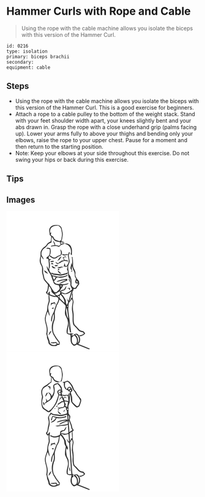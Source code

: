# Hammer Curls with Rope and Cable
> Using the rope with the cable machine allows you isolate the biceps with this version of the Hammer Curl.

``` 
id: 0216 
type: isolation 
primary: biceps brachii 
secondary:  
equipment: cable 
``` 

## Steps

 - Using the rope with the cable machine allows you isolate the biceps with this version of the Hammer Curl. This is a good exercise for beginners.
 - Attach a rope to a cable pulley to the bottom of the weight stack. Stand with your feet shoulder width apart, your knees slightly bent and your abs drawn in. Grasp the rope with a close underhand grip (palms facing up). Lower your arms fully to above your thighs and bending only your elbows, raise the rope to your upper chest. Pause for a moment and then return to the starting position.
 - Note: Keep your elbows at your side throughout this exercise. Do not swing your hips or back during this exercise.

## Tips


## Images

<svg width="221pt" height="275pt" viewBox="0 0 221 275" xmlns="http://www.w3.org/2000/svg"><g fill="#FFF"><path d="M0 0h221v275H0V0m85.85 31.85c-3.32 4.42-1.29 10.08-.84 15.05.93.94 1.87 1.86 2.86 2.75-.15 3.13-.22 6.29-.82 9.38-1.82 1.26-3.9 2.13-5.62 3.54-2.33 1.97-3.27 5.26-6.06 6.75-3.37 1.9-5.87 5.05-7.52 8.51-1.75 3.64-.43 7.77-1.32 11.58-.77 3.52-1.82 7.22-.8 10.81.64 3.87 3.67 6.84 4.17 10.74.36 4.09-.59 8.3.73 12.28 1.55 4.5 1.3 9.79 4.67 13.5 1.98 2.88 5.12 5.03 6.42 8.3-1.18 4.69.09 10.72-4.32 13.96 1.06 2.24 2.76 4.62 5.52 4.63-.48 3.46-.17 6.93.06 10.39.42 3.51-1.55 6.63-2.09 10-.86 3.65-.7 7.44-1.32 11.12-1.61 4.85-3.5 9.67-4.18 14.76-.31 7.26 3.41 13.94 3.68 21.14.03 3.1-.06 6.24-.99 9.23.52 1.62 1.05 3.24 1.57 4.87-.99 3.93 2.27 7.07 2.56 10.85.13 2.3.89 4.67 3.07 5.81 3.5 3.05 8.43 2.63 12.72 2.17.67-.59 1.34-1.17 2.01-1.74 1.45-.41 3.55-.06 4.33-1.67.56-1.2.15-2.59.22-3.85-4.61-5.71-8.91-11.65-12.05-18.3-2.45-8.15-1.48-17.14 1.76-24.93 1.56-5.03.09-10.32.57-15.45.75-4.74 2.74-9.15 4.1-13.72 2.14-3.61 4.24-7.27 4.91-11.49 3.92 4.07 8.49 7.56 11.96 12.03.8 5.89-2.17 12.02-.59 17.95 1.68 4.47 4.92 8.37 5.2 13.31 1.69 7.94-4.13 15.48-1.9 23.36 1.84 1.8 4.5 2.11 6.9 2.58.94 5.21-.4 10.7 1.51 15.74.82 2.55 3.13 4.12 5.01 5.86 2.69-.07 5-1.35 6.86-3.22-.17.24-.52.73-.7.97 7.65 2.57 15.01 5.94 22.56 8.78 1.16.65 2.24.2 3.07-.72-7.51-3.24-15.17-6.13-22.76-9.19 5.85-5.35 4.24-16.74-2.89-20.27-1.83.32-3.67.6-5.49.97l.48 4.03.51-1.12c4.37 3.19 6.18 9.64 3.77 14.54-1.03 2.33-4.47 3.48-6.41 1.58-3.19-2.65-2.83-7.26-2.61-10.99 0-2.44 2.12-3.94 4.01-5.04-.47-.6-.93-1.19-1.4-1.78-.62.46-1.88 1.37-2.5 1.83l-.4-2.49c1.36-.32 2.72-.72 3.86-1.54-1.2-.09-3.61-.25-4.82-.33l.34-1.2c-2.14 1.87-5.34 2.07-7.43.03.41-4.51.24-9.24 2.09-13.46.24-3.38.26-6.77.36-10.16.31 4.39.97 8.78.74 13.2-.23 2.97 1.39 5.69 1.36 8.67.58.27 1.73.82 2.31 1.09-1.47-13.28-3.41-26.5-5.07-39.75-.3-3.18-.96-6.43-.22-9.6.75-3.3-.53-7.15 1.79-9.98 1.91-1.89 3.6-3.99 4.95-6.32.8 1.86 2.03 3.7 1.69 5.82-1.1 6.65-2.34 13.56-.76 20.23 1.67 8.3-1.01 17.12 2.48 25.11 2.83 2.84 5.8 5.56 8.2 8.79 2.39 3.16 6.22 4.75 10.08 5.1.73.94 1.46 1.9 2.18 2.86-3.12 2.12-6.54 3.62-10.41 2.81 1.26.69 2.35 2.73 4.04 1.95 3.23-1.22 6.93-2.25 8.56-5.62-1.18-1.4-2.24-2.92-3.7-4.05-2.71-.62-5.68-.93-7.74-3.04-3.08-2.98-5.59-6.5-9-9.13-3.8-7.7-1.2-16.7-2.57-24.91-1.42-6.33-1.33-12.99.19-19.28.55-2.75-1.34-5.18-1.46-7.85-.11-3.59-.01-7.19-.06-10.78-.55.72-1.09 1.44-1.63 2.16.23 2.45.42 4.91.58 7.37-.51-.05-1.53-.16-2.04-.21-.58 2.48-1.44 4.93-3.03 6.96.81-4.28 2.41-8.35 3.46-12.56.49-1.62.69-3.49 2.15-4.57.04-.7.11-2.1.14-2.8.46-.37 1.36-1.11 1.81-1.48l-.04-2.62c2.1-.34 5.14.55 6.18-1.91 1.53-2.7 3.3-5.24 5.23-7.68-.23-1.96-.43-3.92-.63-5.88-3.54-4.24-8.11-8.92-6.84-14.96.7-5.95-5.23-10.07-4.72-15.96.15-5.1-.14-10.21-.97-15.24.11-.96-.95-1.07-1.48-1.54 1.11 5.48.79 11.09.47 16.63-.36-1.55-.72-3.09-1.08-4.63-.66 3.49-1.32 6.98-2.2 10.43.95 1.59 1.88 3.19 2.81 4.8-.41.41-1.23 1.23-1.64 1.63 1.78 1.31 3.58-1.06 4.09-2.62l-1.93 2.37c-.51-3.47-.8-7.01-.17-10.49 1.11 3.74 2.37 7.44 4.15 10.92 1.47 2.71 1.12 5.85 1.41 8.81.48 1.96 1.68 3.64 2.58 5.42-.35.81-1.04 2.44-1.39 3.25 2.15.43 3.79 1.78 5.1 3.48-.69.14-2.07.42-2.76.57-.42-1.77-.61-3.87-3.07-3.62.34 1.68.71 3.36 1.14 5.02 1.76.24 3.53.46 5.3.66-2.11 2.71-3.82 5.7-5.93 8.4-2.05.67-3.74-.72-5.42-1.62-.74-1.27-1.54-2.5-2.35-3.72.74-7.11.68-15.62-4.74-21 .01-5.38-1.95-10.58-1.5-15.97.26-3.52 2.93-6.42 2.98-9.97-.64-4.01-1.76-7.96-1.87-12.04.91-1.92 2.58-3.7 1.5-5.98-2.1.68-1.85 3.44-2.57 5.12-2.15-1.59-4.71-.08-7.06 0-1.82-.28-3.75-1.7-5.37-.16 1.48.68 2.93 1.46 4.49 1.96 2.52-.32 4.99-.96 7.49-1.37-.14 3.93 1.29 7.64 1.66 11.5.33 3.96-2.23 7.22-4.19 10.39-.69-.12-2.06-.34-2.74-.46-.25-1.84-.72-3.64-1.52-5.31-.51 2.43-.95 4.88-1.47 7.31.65-.18 1.95-.54 2.61-.72.52.35 1.58 1.05 2.1 1.4.57-.64 1.71-1.91 2.28-2.55.08 1.41.23 4.24.31 5.65-.32-.05-.97-.14-1.3-.18 1.22 3.32 2.67 6.68 2.5 10.3.02 4.08 1.22 8.12 3.8 11.33l-.16-4.56c1.3 5.01 1.15 10.18.87 15.3.74 2.92 2.3 5.57 3.57 8.29-4.17 3.58-8.59 7.15-14.17 8.13-2.67-.92-5.34-1.85-7.96-2.89 1.8-3.81 7.36-1.96 8.83-5.81 1.04-1.85 1.79-3.88 1.79-6.02-1.72 2.11-3.09 4.46-4.42 6.83-3.37.16-6.27 1.88-8.97 3.74 1.19-1.96 2.44-3.9 3.51-5.93 1.89-1.52 3.2-3.57 2.91-6.09 4.09-.58 8.97-.35 11.64-4.13-5.01 1.25-10.48 3.51-15.55 1.33-5.05 1.09-12.29.51-13.47-5.72 2.62-1.22 3.95-3.87 4.92-6.44 1.11-.25 2.22-.49 3.33-.74 2.63 1.64 5.88.68 8.76.41 3.79-.98 8.78-1.31 10.32-5.58-4.54 2.99-10.12 3.84-15.45 4.16-5.35.45-10.3-1.93-15.46-2.83-.51-.97-1.52-2.9-2.03-3.87 4.4 3.74 10.26 2.7 15.45 4.05 5.07 1.22 9.97-1.03 14.81-2.21 1.82-.31 2.6-1.78 2.73-3.54-4.55 2.11-9.48 3.25-14.43 3.84-4.01-.57-7.99-1.45-12.06-1.42-2.39.11-4.56-2.86-6.76-1.03-.79-1.44-1.69-2.83-2.7-4.13-.31-1.41-.6-2.82-.9-4.23 2.97-5.17 1.01-11.17.78-16.72 1.29-.67 2.57-1.36 3.84-2.05-1.5-.16-3-.26-4.49-.46-.37-1.15-.78-2.27-1.22-3.39.38-.7 1.13-2.11 1.51-2.81 2.5 1.94 4.95 4.11 7.98 5.19 2.97.66 5.91-.75 8.04-2.75 2.19-2.03 6.31-1.38 7.52-4.54 2.58-3.42.92-8.46-2.29-10.82 1.43 3.55 2.32 7.39.85 11.09-3.27.96-6.47 2.14-9.15 4.32-3.81 2.42-7.8-.47-10.52-3.11l-1.86.28c2.5-4.39 2.92-9.66 1.36-14.43-2.34-.73-6.51-2.42-7.77.54 2.44-.15 4.8.27 7 1.33-.14 4.16.48 8.85-2.2 12.39-1.46 2.01-4.86 2.82-4.86 5.69 1.82.35 4.17.23 4.36 2.67.45 6.05 1.65 12.29-.09 18.25-1.09-2.11-2.13-4.25-3.19-6.38-.68 7.17 5.3 12.36 8.09 18.4 1.75 4.92 3.37 9.9 5.33 14.75 2.01 3.79 6.72 3.75 10.3 4.9.63 2.16 1.34 4.34 1.39 6.62-1.4 2.77-4.25 4.39-6.23 6.72-.86-.01-2.58-.01-3.44-.01-4.4-3.8-6.17-9.53-10.07-13.73l-.32-1.78c-3.65-2.94-6.56-6.68-9.35-10.42-1.34-3.24-1.38-6.87-2.56-10.17-1.3-3.86.26-7.94-.73-11.84-.57-3.26-2.3-6.12-3.65-9.09-1.36-4.44-.85-9.19.39-13.59 1.3 2.45 2.52 5.06 4.81 6.76-.91-2.88-2.19-5.66-4.08-8.04-1.58-5.66 1.07-11.73 6.01-14.74 2.52-1.42 4.06-3.9 5.73-6.16 1.77-2.54 4.89-3.4 7.52-4.71.43-3.49-.67-7.73 1.55-10.64.61 1.21 1.22 2.41 1.84 3.62 2.2 4.82 8.2 6.19 13.04 6.19.22 1.76.66 3.49 1.29 5.15-.95.85-1.88 1.72-2.96 2.42-2.53-.67-5.06-1.38-7.69-1.49.33-3.61-2.08-6.41-4.47-8.75 1.31 2.92 2.56 5.86 3.65 8.87-2.3.4-4.59.9-6.9 1.24-.06.4-.17 1.2-.22 1.6 4.93-1.05 10.2-2.38 14.89.36 1.74-.72 3.39-1.68 4.1-3.53 2.62-.85 5.27-1.62 7.84-2.63-2.46-1.46-5.07.01-7.44.88-.14-1.35-.3-2.69-.49-4.02 2.47.73 4.99 1.3 7.58 1.44-1.54-2-4.06-2.16-6.32-2.69 1.61-3.86 2.07-8.05 2.68-12.15.7-4.19-1.21-8.16-1.7-12.25-.3-4.25-4.39-7.62-8.56-7.59-5.04-.56-11.02.11-14.24 4.54M114 63.33c2.91 1.65 6.54 2.29 8.7 5.05 3.86 4.18 5.04 10.48 3.09 15.81.82.79 1.65 1.58 2.49 2.37-.24-5.2 1.24-10.58-1.08-15.54-1.35-5.79-7.84-8.12-13.2-7.69m-4.09 27.59c2.25 1.2 2.58 3.62 2.26 5.93-1.33.07-2.65.12-3.97.17-1.23 1.39-2.81 2.32-4.56 2.89-.64.83-1.27 1.66-1.9 2.5-1.97-.85-3.88-1.83-5.86-2.64 1.1 2.17 2.98 3.61 5.42 3.83 1.66-1.28 3.49-2.33 5.52-2.91.35-.35 1.07-1.06 1.42-1.42 1.83-.38 3.6-1 5.23-1.95 2.75.21 5.46.68 8.14 1.37-1.39-3.04-4.79-2.86-7.62-2.94-.53-1.38-1.17-2.71-1.86-4.01.87-.71 1.74-1.41 2.61-2.12 1.15.48 2.32.94 3.49 1.38-1.02-.88-1.79-2.34-3.23-2.53-1.72.78-3.1 2.26-5.09 2.45m-10.54 6.97c1.59-.86 3.13-1.8 4.68-2.74 1.29-2.17 2.85-4.16 4.2-6.29-4.5 1.01-5.9 6.04-8.88 9.03m-12.97-.1c.06.47.17 1.42.22 1.89 2.16-.02 4.3-.28 6.44-.54-.28-.51-.86-1.54-1.14-2.06-1.79.59-3.64.85-5.52.71m.19 5.73c1.96.31 3.92.54 5.89.81-.83-1.04-1.67-2.06-2.51-3.08-1.13.76-2.26 1.5-3.38 2.27m7.71 2.66c1.58 3.01 5.47 2.21 6.75-.57-2.25.15-4.5.36-6.75.57m-5.22.92c-.32 3.77 4.48 6.14 7.51 4.26-2.56-1.32-5.04-2.79-7.51-4.26m10.66 2.02c1.68 2.51 4.68 3.72 7.18 1.45 1.53-.22 3.07-.47 4.58-.82-3.79-2.86-7.81 1.55-11.76-.63m1.27 3.58c-.68 1.35 1.24 3.35 2.6 2.78.5-1.33-1.13-3.71-2.6-2.78m-27.25 3.06c.64 1.35 1.29 2.7 1.97 4.04 1.88.92 3.68 1.97 5.53 2.95-1.12-3.59-4.52-5.22-7.5-6.99m26.91-.29c.23 3.49 3.17 7.72 7.11 6.96-2.48-2.21-4.84-4.54-7.11-6.96m6.04 19.24c-2.92.82-6.18 1.3-8.28 3.72 6.36-.79 12.45-4.17 18.92-3.37-4.8 2.09-10.01 3.61-14.02 7.15 5.62-1.19 10.61-4.47 16.11-6.21-.07-1.08-.13-2.17-.18-3.25-4.24.21-8.43.93-12.55 1.96m14.93-2.34c.88 2.83 2.14 5.51 3.44 8.17-.25-2.16-.56-4.3-.95-6.43-.62-.43-1.87-1.31-2.49-1.74m-1.34 18.27l-.2 1.14c.54-.12 1.62-.38 2.17-.51.48 1.39 1.04 2.76 1.67 4.1.35-1.65.66-3.3.96-4.95-1.53.09-3.06.18-4.6.22z"/><path d="M89.5 31.37c3.6-2.93 8.4-2.9 12.79-2.77 2.01 1.88 4.66 3.62 5.01 6.59.73 4.25 2.27 8.48 1.52 12.84-.5 2.91-.75 5.88-1.6 8.71-1.02.82-2.15 1.47-3.24 2.16-2.72-.91-5.48-1.75-8.09-2.92-2.24-1.16-3.05-3.72-4.03-5.86-1.67-1.02-3.38-2.01-4.84-3.32-.1-1.71.62-3.31 1.03-4.93-.61.16-1.84.5-2.45.67-.36-4.01.18-8.8 3.9-11.17zM90.88 127.26c1.95.62 3.9 1.25 5.81 1.97-.9 1.75-1.89 3.47-2.81 5.22-2.34-1.7-2.98-4.42-3-7.19zM106.06 144.97c.83.35 1.66.73 2.48 1.13-.66.95-1.32 1.91-1.98 2.87-.18-1.34-.35-2.67-.5-4zM82.15 154.09c.52-2.47.86-4.97 1.43-7.42 2.59 3.21 5.05 6.84 4.67 11.19 2.41 3.14 5.97 5.19 8.62 8.13-4.23.51-8.04-1.44-11.8-3.02 0-1.88-.01-3.76-.04-5.64-2.04.89-2.56 3.18-3.65 4.91-2.71-2.59.36-5.32.77-8.15zM112.44 162.42c5.63 1.07 11.11-2.09 15.42-5.44-2.49 6-4 12.35-5.9 18.55-.51-.43-1.51-1.31-2.02-1.74-.29-.8-.87-2.38-1.16-3.17-.26 2.53 1.03 4.83 2.27 6.94-.4 2.15-1.24 4.17-2.28 6.08-3.07-2.98-1.29-7.66-3.43-11.05-1.93-3.26-3.66-6.77-6.65-9.22l-.24-.58c-.95-3.07 2.67-1.03 3.99-.37zM94.5 161.57c4.53.5 6.7-4.47 11.07-4.1-.18 1.72-.39 3.45-.64 5.17-1.29.77-2.54 1.62-3.94 2.2-2.71.84-4.4-2.09-6.49-3.27z"/><path d="M106.14 163.53c4.02 4.47 8 9.76 7.62 16.11-3.05-3.11-6.41-5.94-9.29-9.22-.5-1.47-.13-3.06-.19-4.58.47-.58 1.4-1.73 1.86-2.31zM84.02 164.67c3.93 1.42 7.73 4 12.12 3.21 3.15-.65 6.87 2.74 5.68 5.97-.65 4.9-4.53 8.47-5.59 13.23-1.49 3.55-2.38 7.3-3.67 10.91-1.98 3.75-4.11 7.55-4.68 11.83-.22 2.33-.81 5 .91 6.94 1.22-5.26.61-11.06 4.05-15.63 0 4.3.85 8.87-1.01 12.92-4.5 9.93-3.79 22.44 2.65 31.38 2.19 5.2 6.79 8.73 9.35 13.71-1.12.56-2.3.84-3.53.83-.96-1.11-1.7-2.4-2.74-3.45-3.29.27-6.61.33-9.89.63-.28.41-.83 1.21-1.11 1.61 1-.13 2.01-.25 3.01-.38 3.1 1.75 7.26-1.94 9.3 1.86-4.11 3.59-10.68 2.42-13.75-1.93-.34-7.66-6.79-14.43-4.4-22.25 1.03-7.26-2.1-14.2-3.46-21.22-1.14-6.36 1.27-12.62 3.77-18.35 1.38 2.96 1.9 6.42 4.21 8.88-.91-5.5-2.97-10.77-3.52-16.34.11-4.49 2.27-8.52 3.24-12.83.14-3.86-.69-7.68-.94-11.53m3.42 15.21c-.15 1.79-.3 3.58-.35 5.37.68-1.13 1.35-2.27 2.01-3.41 1.79-.43 3.57-.9 5.33-1.45l.96 2.6c.29-.1.87-.3 1.16-.41-.66-1.5-1.31-3-1.95-4.51-2.22 1.21-4.65 1.8-7.16 1.81m1.93 11.51c1.62-.28 3.42-.42 4.37-1.97-1.98-.18-5.03-1.13-4.37 1.97m-6.75 51.48c2.94-2.06 4.07-5.52 5.72-8.53-3.68 1.03-4.69 5.35-5.72 8.53zM101.47 166.39c1.35-1.14 2.76 1.21 1.5 2.16-1.3 1.06-2.8-1.26-1.5-2.16zM118.87 186.09c1.14-.95 1.78-.7 1.9.76-1.14.94-1.78.69-1.9-.76zM117.05 195.06c-.21-1.99.17-3.96.88-5.81 2.07 6.82 2.42 14.01 3.4 21.04-3.41-4.37-3.67-9.96-4.28-15.23zM135.13 242.25l1.04-.92c1.27.86 2.54 1.71 3.84 2.53 1.4 2.75 2.66 5.75 2.42 8.9-.2 2.48-1.85 4.46-3.02 6.55 2.16-5.88.9-13.16-4.28-17.06z"/></g><g fill="#333"><path d="M85.85 31.85c3.22-4.43 9.2-5.1 14.24-4.54 4.17-.03 8.26 3.34 8.56 7.59.49 4.09 2.4 8.06 1.7 12.25-.61 4.1-1.07 8.29-2.68 12.15 2.26.53 4.78.69 6.32 2.69-2.59-.14-5.11-.71-7.58-1.44.19 1.33.35 2.67.49 4.02 2.37-.87 4.98-2.34 7.44-.88-2.57 1.01-5.22 1.78-7.84 2.63-.71 1.85-2.36 2.81-4.1 3.53-4.69-2.74-9.96-1.41-14.89-.36.05-.4.16-1.2.22-1.6 2.31-.34 4.6-.84 6.9-1.24-1.09-3.01-2.34-5.95-3.65-8.87 2.39 2.34 4.8 5.14 4.47 8.75 2.63.11 5.16.82 7.69 1.49 1.08-.7 2.01-1.57 2.96-2.42-.63-1.66-1.07-3.39-1.29-5.15-4.84 0-10.84-1.37-13.04-6.19-.62-1.21-1.23-2.41-1.84-3.62-2.22 2.91-1.12 7.15-1.55 10.64-2.63 1.31-5.75 2.17-7.52 4.71-1.67 2.26-3.21 4.74-5.73 6.16-4.94 3.01-7.59 9.08-6.01 14.74 1.89 2.38 3.17 5.16 4.08 8.04-2.29-1.7-3.51-4.31-4.81-6.76-1.24 4.4-1.75 9.15-.39 13.59 1.35 2.97 3.08 5.83 3.65 9.09.99 3.9-.57 7.98.73 11.84 1.18 3.3 1.22 6.93 2.56 10.17 2.79 3.74 5.7 7.48 9.35 10.42l.32 1.78c3.9 4.2 5.67 9.93 10.07 13.73.86 0 2.58 0 3.44.01 1.98-2.33 4.83-3.95 6.23-6.72-.05-2.28-.76-4.46-1.39-6.62-3.58-1.15-8.29-1.11-10.3-4.9-1.96-4.85-3.58-9.83-5.33-14.75-2.79-6.04-8.77-11.23-8.09-18.4 1.06 2.13 2.1 4.27 3.19 6.38 1.74-5.96.54-12.2.09-18.25-.19-2.44-2.54-2.32-4.36-2.67 0-2.87 3.4-3.68 4.86-5.69 2.68-3.54 2.06-8.23 2.2-12.39-2.2-1.06-4.56-1.48-7-1.33 1.26-2.96 5.43-1.27 7.77-.54 1.56 4.77 1.14 10.04-1.36 14.43l1.86-.28c2.72 2.64 6.71 5.53 10.52 3.11 2.68-2.18 5.88-3.36 9.15-4.32 1.47-3.7.58-7.54-.85-11.09 3.21 2.36 4.87 7.4 2.29 10.82-1.21 3.16-5.33 2.51-7.52 4.54-2.13 2-5.07 3.41-8.04 2.75-3.03-1.08-5.48-3.25-7.98-5.19-.38.7-1.13 2.11-1.51 2.81.44 1.12.85 2.24 1.22 3.39 1.49.2 2.99.3 4.49.46-1.27.69-2.55 1.38-3.84 2.05.23 5.55 2.19 11.55-.78 16.72.3 1.41.59 2.82.9 4.23 1.01 1.3 1.91 2.69 2.7 4.13 2.2-1.83 4.37 1.14 6.76 1.03 4.07-.03 8.05.85 12.06 1.42 4.95-.59 9.88-1.73 14.43-3.84-.13 1.76-.91 3.23-2.73 3.54-4.84 1.18-9.74 3.43-14.81 2.21-5.19-1.35-11.05-.31-15.45-4.05.51.97 1.52 2.9 2.03 3.87 5.16.9 10.11 3.28 15.46 2.83 5.33-.32 10.91-1.17 15.45-4.16-1.54 4.27-6.53 4.6-10.32 5.58-2.88.27-6.13 1.23-8.76-.41-1.11.25-2.22.49-3.33.74-.97 2.57-2.3 5.22-4.92 6.44 1.18 6.23 8.42 6.81 13.47 5.72 5.07 2.18 10.54-.08 15.55-1.33-2.67 3.78-7.55 3.55-11.64 4.13.29 2.52-1.02 4.57-2.91 6.09-1.07 2.03-2.32 3.97-3.51 5.93 2.7-1.86 5.6-3.58 8.97-3.74 1.33-2.37 2.7-4.72 4.42-6.83 0 2.14-.75 4.17-1.79 6.02-1.47 3.85-7.03 2-8.83 5.81 2.62 1.04 5.29 1.97 7.96 2.89 5.58-.98 10-4.55 14.17-8.13-1.27-2.72-2.83-5.37-3.57-8.29.28-5.12.43-10.29-.87-15.3l.16 4.56c-2.58-3.21-3.78-7.25-3.8-11.33.17-3.62-1.28-6.98-2.5-10.3.33.04.98.13 1.3.18-.08-1.41-.23-4.24-.31-5.65-.57.64-1.71 1.91-2.28 2.55-.52-.35-1.58-1.05-2.1-1.4-.66.18-1.96.54-2.61.72.52-2.43.96-4.88 1.47-7.31.8 1.67 1.27 3.47 1.52 5.31.68.12 2.05.34 2.74.46 1.96-3.17 4.52-6.43 4.19-10.39-.37-3.86-1.8-7.57-1.66-11.5-2.5.41-4.97 1.05-7.49 1.37-1.56-.5-3.01-1.28-4.49-1.96 1.62-1.54 3.55-.12 5.37.16 2.35-.08 4.91-1.59 7.06 0 .72-1.68.47-4.44 2.57-5.12 1.08 2.28-.59 4.06-1.5 5.98.11 4.08 1.23 8.03 1.87 12.04-.05 3.55-2.72 6.45-2.98 9.97-.45 5.39 1.51 10.59 1.5 15.97 5.42 5.38 5.48 13.89 4.74 21 .81 1.22 1.61 2.45 2.35 3.72 1.68.9 3.37 2.29 5.42 1.62 2.11-2.7 3.82-5.69 5.93-8.4-1.77-.2-3.54-.42-5.3-.66-.43-1.66-.8-3.34-1.14-5.02 2.46-.25 2.65 1.85 3.07 3.62.69-.15 2.07-.43 2.76-.57-1.31-1.7-2.95-3.05-5.1-3.48.35-.81 1.04-2.44 1.39-3.25-.9-1.78-2.1-3.46-2.58-5.42-.29-2.96.06-6.1-1.41-8.81-1.78-3.48-3.04-7.18-4.15-10.92-.63 3.48-.34 7.02.17 10.49l1.93-2.37c-.51 1.56-2.31 3.93-4.09 2.62.41-.4 1.23-1.22 1.64-1.63-.93-1.61-1.86-3.21-2.81-4.8.88-3.45 1.54-6.94 2.2-10.43.36 1.54.72 3.08 1.08 4.63.32-5.54.64-11.15-.47-16.63.53.47 1.59.58 1.48 1.54.83 5.03 1.12 10.14.97 15.24-.51 5.89 5.42 10.01 4.72 15.96-1.27 6.04 3.3 10.72 6.84 14.96.2 1.96.4 3.92.63 5.88-1.93 2.44-3.7 4.98-5.23 7.68-1.04 2.46-4.08 1.57-6.18 1.91l.04 2.62c-.45.37-1.35 1.11-1.81 1.48-.03.7-.1 2.1-.14 2.8-1.46 1.08-1.66 2.95-2.15 4.57-1.05 4.21-2.65 8.28-3.46 12.56 1.59-2.03 2.45-4.48 3.03-6.96.51.05 1.53.16 2.04.21-.16-2.46-.35-4.92-.58-7.37.54-.72 1.08-1.44 1.63-2.16.05 3.59-.05 7.19.06 10.78.12 2.67 2.01 5.1 1.46 7.85-1.52 6.29-1.61 12.95-.19 19.28 1.37 8.21-1.23 17.21 2.57 24.91 3.41 2.63 5.92 6.15 9 9.13 2.06 2.11 5.03 2.42 7.74 3.04 1.46 1.13 2.52 2.65 3.7 4.05-1.63 3.37-5.33 4.4-8.56 5.62-1.69.78-2.78-1.26-4.04-1.95 3.87.81 7.29-.69 10.41-2.81-.72-.96-1.45-1.92-2.18-2.86-3.86-.35-7.69-1.94-10.08-5.1-2.4-3.23-5.37-5.95-8.2-8.79-3.49-7.99-.81-16.81-2.48-25.11-1.58-6.67-.34-13.58.76-20.23.34-2.12-.89-3.96-1.69-5.82-1.35 2.33-3.04 4.43-4.95 6.32-2.32 2.83-1.04 6.68-1.79 9.98-.74 3.17-.08 6.42.22 9.6 1.66 13.25 3.6 26.47 5.07 39.75-.58-.27-1.73-.82-2.31-1.09.03-2.98-1.59-5.7-1.36-8.67.23-4.42-.43-8.81-.74-13.2-.1 3.39-.12 6.78-.36 10.16-1.85 4.22-1.68 8.95-2.09 13.46 2.09 2.04 5.29 1.84 7.43-.03l-.34 1.2c1.21.08 3.62.24 4.82.33-1.14.82-2.5 1.22-3.86 1.54l.4 2.49c.62-.46 1.88-1.37 2.5-1.83.47.59.93 1.18 1.4 1.78-1.89 1.1-4.01 2.6-4.01 5.04-.22 3.73-.58 8.34 2.61 10.99 1.94 1.9 5.38.75 6.41-1.58 2.41-4.9.6-11.35-3.77-14.54l-.51 1.12-.48-4.03c1.82-.37 3.66-.65 5.49-.97 7.13 3.53 8.74 14.92 2.89 20.27 7.59 3.06 15.25 5.95 22.76 9.19-.83.92-1.91 1.37-3.07.72-7.55-2.84-14.91-6.21-22.56-8.78.18-.24.53-.73.7-.97-1.86 1.87-4.17 3.15-6.86 3.22-1.88-1.74-4.19-3.31-5.01-5.86-1.91-5.04-.57-10.53-1.51-15.74-2.4-.47-5.06-.78-6.9-2.58-2.23-7.88 3.59-15.42 1.9-23.36-.28-4.94-3.52-8.84-5.2-13.31-1.58-5.93 1.39-12.06.59-17.95-3.47-4.47-8.04-7.96-11.96-12.03-.67 4.22-2.77 7.88-4.91 11.49-1.36 4.57-3.35 8.98-4.1 13.72-.48 5.13.99 10.42-.57 15.45-3.24 7.79-4.21 16.78-1.76 24.93 3.14 6.65 7.44 12.59 12.05 18.3-.07 1.26.34 2.65-.22 3.85-.78 1.61-2.88 1.26-4.33 1.67-.67.57-1.34 1.15-2.01 1.74-4.29.46-9.22.88-12.72-2.17-2.18-1.14-2.94-3.51-3.07-5.81-.29-3.78-3.55-6.92-2.56-10.85-.52-1.63-1.05-3.25-1.57-4.87.93-2.99 1.02-6.13.99-9.23-.27-7.2-3.99-13.88-3.68-21.14.68-5.09 2.57-9.91 4.18-14.76.62-3.68.46-7.47 1.32-11.12.54-3.37 2.51-6.49 2.09-10-.23-3.46-.54-6.93-.06-10.39-2.76-.01-4.46-2.39-5.52-4.63 4.41-3.24 3.14-9.27 4.32-13.96-1.3-3.27-4.44-5.42-6.42-8.3-3.37-3.71-3.12-9-4.67-13.5-1.32-3.98-.37-8.19-.73-12.28-.5-3.9-3.53-6.87-4.17-10.74-1.02-3.59.03-7.29.8-10.81.89-3.81-.43-7.94 1.32-11.58 1.65-3.46 4.15-6.61 7.52-8.51 2.79-1.49 3.73-4.78 6.06-6.75 1.72-1.41 3.8-2.28 5.62-3.54.6-3.09.67-6.25.82-9.38a67.61 67.61 0 0 1-2.86-2.75c-.45-4.97-2.48-10.63.84-15.05m3.65-.48c-3.72 2.37-4.26 7.16-3.9 11.17.61-.17 1.84-.51 2.45-.67-.41 1.62-1.13 3.22-1.03 4.93 1.46 1.31 3.17 2.3 4.84 3.32.98 2.14 1.79 4.7 4.03 5.86 2.61 1.17 5.37 2.01 8.09 2.92 1.09-.69 2.22-1.34 3.24-2.16.85-2.83 1.1-5.8 1.6-8.71.75-4.36-.79-8.59-1.52-12.84-.35-2.97-3-4.71-5.01-6.59-4.39-.13-9.19-.16-12.79 2.77m1.38 95.89c.02 2.77.66 5.49 3 7.19.92-1.75 1.91-3.47 2.81-5.22-1.91-.72-3.86-1.35-5.81-1.97m15.18 17.71c.15 1.33.32 2.66.5 4 .66-.96 1.32-1.92 1.98-2.87-.82-.4-1.65-.78-2.48-1.13m-23.91 9.12c-.41 2.83-3.48 5.56-.77 8.15 1.09-1.73 1.61-4.02 3.65-4.91.03 1.88.04 3.76.04 5.64 3.76 1.58 7.57 3.53 11.8 3.02-2.65-2.94-6.21-4.99-8.62-8.13.38-4.35-2.08-7.98-4.67-11.19-.57 2.45-.91 4.95-1.43 7.42m30.29 8.33c-1.32-.66-4.94-2.7-3.99.37l.24.58c2.99 2.45 4.72 5.96 6.65 9.22 2.14 3.39.36 8.07 3.43 11.05 1.04-1.91 1.88-3.93 2.28-6.08-1.24-2.11-2.53-4.41-2.27-6.94.29.79.87 2.37 1.16 3.17.51.43 1.51 1.31 2.02 1.74 1.9-6.2 3.41-12.55 5.9-18.55-4.31 3.35-9.79 6.51-15.42 5.44m-17.94-.85c2.09 1.18 3.78 4.11 6.49 3.27 1.4-.58 2.65-1.43 3.94-2.2.25-1.72.46-3.45.64-5.17-4.37-.37-6.54 4.6-11.07 4.1m11.64 1.96c-.46.58-1.39 1.73-1.86 2.31.06 1.52-.31 3.11.19 4.58 2.88 3.28 6.24 6.11 9.29 9.22.38-6.35-3.6-11.64-7.62-16.11m-22.12 1.14c.25 3.85 1.08 7.67.94 11.53-.97 4.31-3.13 8.34-3.24 12.83.55 5.57 2.61 10.84 3.52 16.34-2.31-2.46-2.83-5.92-4.21-8.88-2.5 5.73-4.91 11.99-3.77 18.35 1.36 7.02 4.49 13.96 3.46 21.22-2.39 7.82 4.06 14.59 4.4 22.25 3.07 4.35 9.64 5.52 13.75 1.93-2.04-3.8-6.2-.11-9.3-1.86-1 .13-2.01.25-3.01.38.28-.4.83-1.2 1.11-1.61 3.28-.3 6.6-.36 9.89-.63 1.04 1.05 1.78 2.34 2.74 3.45 1.23.01 2.41-.27 3.53-.83-2.56-4.98-7.16-8.51-9.35-13.71-6.44-8.94-7.15-21.45-2.65-31.38 1.86-4.05 1.01-8.62 1.01-12.92-3.44 4.57-2.83 10.37-4.05 15.63-1.72-1.94-1.13-4.61-.91-6.94.57-4.28 2.7-8.08 4.68-11.83 1.29-3.61 2.18-7.36 3.67-10.91 1.06-4.76 4.94-8.33 5.59-13.23 1.19-3.23-2.53-6.62-5.68-5.97-4.39.79-8.19-1.79-12.12-3.21m17.45 1.72c-1.3.9.2 3.22 1.5 2.16 1.26-.95-.15-3.3-1.5-2.16m17.4 19.7c.12 1.45.76 1.7 1.9.76-.12-1.46-.76-1.71-1.9-.76m-1.82 8.97c.61 5.27.87 10.86 4.28 15.23-.98-7.03-1.33-14.22-3.4-21.04-.71 1.85-1.09 3.82-.88 5.81m18.08 47.19c5.18 3.9 6.44 11.18 4.28 17.06 1.17-2.09 2.82-4.07 3.02-6.55.24-3.15-1.02-6.15-2.42-8.9-1.3-.82-2.57-1.67-3.84-2.53l-1.04.92z"/><path d="M114 63.33c5.36-.43 11.85 1.9 13.2 7.69 2.32 4.96.84 10.34 1.08 15.54-.84-.79-1.67-1.58-2.49-2.37 1.95-5.33.77-11.63-3.09-15.81-2.16-2.76-5.79-3.4-8.7-5.05zM109.91 90.92c1.99-.19 3.37-1.67 5.09-2.45 1.44.19 2.21 1.65 3.23 2.53-1.17-.44-2.34-.9-3.49-1.38-.87.71-1.74 1.41-2.61 2.12.69 1.3 1.33 2.63 1.86 4.01 2.83.08 6.23-.1 7.62 2.94-2.68-.69-5.39-1.16-8.14-1.37-1.63.95-3.4 1.57-5.23 1.95-.35.36-1.07 1.07-1.42 1.42-2.03.58-3.86 1.63-5.52 2.91-2.44-.22-4.32-1.66-5.42-3.83 1.98.81 3.89 1.79 5.86 2.64.63-.84 1.26-1.67 1.9-2.5 1.75-.57 3.33-1.5 4.56-2.89 1.32-.05 2.64-.1 3.97-.17.32-2.31-.01-4.73-2.26-5.93z"/><path d="M99.37 97.89c2.98-2.99 4.38-8.02 8.88-9.03-1.35 2.13-2.91 4.12-4.2 6.29-1.55.94-3.09 1.88-4.68 2.74zM86.4 97.79c1.88.14 3.73-.12 5.52-.71.28.52.86 1.55 1.14 2.06-2.14.26-4.28.52-6.44.54-.05-.47-.16-1.42-.22-1.89zM86.59 103.52c1.12-.77 2.25-1.51 3.38-2.27.84 1.02 1.68 2.04 2.51 3.08-1.97-.27-3.93-.5-5.89-.81zM94.3 106.18c2.25-.21 4.5-.42 6.75-.57-1.28 2.78-5.17 3.58-6.75.57zM89.08 107.1c2.47 1.47 4.95 2.94 7.51 4.26-3.03 1.88-7.83-.49-7.51-4.26zM99.74 109.12c3.95 2.18 7.97-2.23 11.76.63-1.51.35-3.05.6-4.58.82-2.5 2.27-5.5 1.06-7.18-1.45zM101.01 112.7c1.47-.93 3.1 1.45 2.6 2.78-1.36.57-3.28-1.43-2.6-2.78zM73.76 115.76c2.98 1.77 6.38 3.4 7.5 6.99-1.85-.98-3.65-2.03-5.53-2.95-.68-1.34-1.33-2.69-1.97-4.04zM100.67 115.47c2.27 2.42 4.63 4.75 7.11 6.96-3.94.76-6.88-3.47-7.11-6.96zM106.71 134.71c4.12-1.03 8.31-1.75 12.55-1.96.05 1.08.11 2.17.18 3.25-5.5 1.74-10.49 5.02-16.11 6.21 4.01-3.54 9.22-5.06 14.02-7.15-6.47-.8-12.56 2.58-18.92 3.37 2.1-2.42 5.36-2.9 8.28-3.72zM121.64 132.37c.62.43 1.87 1.31 2.49 1.74.39 2.13.7 4.27.95 6.43-1.3-2.66-2.56-5.34-3.44-8.17zM120.3 150.64c1.54-.04 3.07-.13 4.6-.22-.3 1.65-.61 3.3-.96 4.95-.63-1.34-1.19-2.71-1.67-4.1-.55.13-1.63.39-2.17.51l.2-1.14zM87.44 179.88c2.51-.01 4.94-.6 7.16-1.81.64 1.51 1.29 3.01 1.95 4.51-.29.11-.87.31-1.16.41l-.96-2.6c-1.76.55-3.54 1.02-5.33 1.45-.66 1.14-1.33 2.28-2.01 3.41.05-1.79.2-3.58.35-5.37zM89.37 191.39c-.66-3.1 2.39-2.15 4.37-1.97-.95 1.55-2.75 1.69-4.37 1.97zM82.62 242.87c1.03-3.18 2.04-7.5 5.72-8.53-1.65 3.01-2.78 6.47-5.72 8.53z"/></g></svg>
<svg width="221pt" height="275pt" viewBox="0 0 221 275" xmlns="http://www.w3.org/2000/svg"><g fill="#FFF"><path d="M0 0h221v275H0V0m85.82 31.89c-3.24 4.4-1.29 10-.79 14.92.91 1.03 1.83 2.07 2.74 3.11-.15 3.03-.07 6.1-.76 9.08-1.13 1.55-3.39 1.8-4.72 3.21-3.83 3.95-10.14 5.1-12.38 10.59-2.77 4.78-1.31 10.17-.04 15.12-1.48 7.34-2.34 15.27.81 22.32 1.9 2.86 5.43 3.94 7.85 6.28 2.17 2.13 6.13 3.04 8.14.2 6.46-7.5 13.05-15.67 15.05-25.61.65-2.27.89-5.26 3.56-6.09-2.2-2.4-5.42-6.73-1.5-9.1 1.42.23 2.84.5 4.25.8-1.85 1.05-3.94 1.93-4.84 4.01 1.79-.23 3.59-.49 5.4-.67-1.05.75-2.11 1.49-3.19 2.2.15 1.9.2 3.81.29 5.71.47-.45 1.42-1.35 1.89-1.81.31.82.94 2.46 1.25 3.28-4.08-1.12-4.31 4.16-5.84 6.67 1.2-1.54 2.15-3.28 3.51-4.69.75-.57 1.7-1.98 2.55-.75 1.09 1.99 1.75 4.18 2.56 6.29-.84.01-2.52.03-3.36.05-1.26 1.23-2.72 2.22-4.31 3a55.803 55.803 0 0 1-4.17 2.85l2.13 1.08c1.35-1.53 2.93-2.84 4.98-3.28.34-.39 1.02-1.16 1.37-1.55 1.44-.22 2.88-.44 4.32-.67.6 3.29 1.79 7.54-1.02 10.15-4.07-.32-7.87 1.99-11.88.68 1.43 1.04 2.86 3.34 4.89 2.29 3.23-1.54 7.26-.64 9.91-3.46 2.62.85 2.43 3.55 2.43 5.8.44.39 1.31 1.17 1.74 1.56.06 1.77.11 3.55.16 5.32-4.03 1.77-8.41 2.59-12.73 3.15-3.72-.44-7.37-1.44-11.15-1.35-3.04.11-5.58-1.84-8.07-3.31-1.52 2.93-3.49 5.63-4.97 8.58-.8 3.07.84 6.07 1.05 9.12.57 5.12-2.01 9.86-2.15 14.93-.07 2.73-.99 5.38-3.31 7.02.39 2.25 2.1 3.83 3.49 5.51.5-.37 1.5-1.12 2.01-1.49-.5 3.68-.27 7.38.02 11.06.42 3.5-1.55 6.62-2.09 9.99-.85 3.65-.71 7.44-1.32 11.12-1.6 4.85-3.5 9.67-4.19 14.76-.32 7.27 3.41 13.95 3.68 21.16.05 3.1-.1 6.23-.94 9.23 1.05 2.74 1.45 5.63 1.67 8.55 1.51 3.35 2.48 6.84 3.08 10.45 3.56 5.47 12.05 6.72 17.32 3.09 1.17-.25 2.32-.57 3.46-.94 1.4-1.14.82-3.11.93-4.66-1.38-1.74-2.53-3.66-4.04-5.28-3.17-3.18-4.46-7.64-7.29-11.07-3.46-8.71-2.42-18.69 1.09-27.21 1.4-4.94.02-10.11.48-15.15.59-3.83 2.04-7.43 3.26-11.08.84-4.33 4.53-7.44 5.17-11.86 1.28-3.84.07-8.33 2.77-11.66 2.51 2.41 4.34 5.41 6.12 8.39 1.72 2.7 1.07 6.07 1.91 9.04.69 1.76 1.63 3.39 2.45 5.09-1.13 5.23-1.98 10.59-1.58 15.96 1.52 4.85 5.19 8.91 5.49 14.17 1.71 7.95-4.15 15.52-1.87 23.4 2.4 2.37 5.92 2.33 9.05 2.23-.16 4.64-2.84 9.1-1.35 13.78.46 3.55 3.09 6.06 5.73 8.18 2.18-.31 4.23-1.09 6.06-2.31 7.72 2.58 15.12 6 22.74 8.85 1.11.68 2.11.01 3.01-.66-7.47-3.38-15.18-6.17-22.77-9.27 5.04-4.67 4.25-13.37-.01-18.27-1.96-2.55-5.29-1.66-7.96-1.17-.1.75-.29 2.24-.39 2.99 4.76 1.87 6.4 7.71 5.51 12.34-.4 2.79-2.94 5.5-5.95 4.64-4.37-2.1-4.21-7.67-3.93-11.79-.32-2.71 3.23-3.51 3.53-5.88-1.09-.56-2.23-1-3.35-1.48 1.47.26 3.01.41 4.35-.4-.86-.47-2.58-1.39-3.44-1.85-1.31-12.47-1.67-25.01-2.85-37.49-.22-8.28-1.47-16.49-1.38-24.79 1.07-1.68 2.13-3.37 3.25-5.02 1.16 2.43 2.15 5.12 1.33 7.83-1.11 4.25-.97 8.66-1.32 13.01.67 5.01 1.86 10 1.44 15.11-.44 5.12.06 10.4 1.84 15.23 2.84 2.88 5.84 5.61 8.27 8.88 2.39 3.15 6.22 4.69 10.07 5.07.72.94 1.43 1.89 2.14 2.84-3.11 2.12-6.53 3.6-10.38 2.82 1.25.7 2.39 2.77 4.08 1.92 3.18-1.22 6.81-2.25 8.48-5.52-1.17-1.44-2.34-2.87-3.55-4.27-2.12-.39-4.45-.36-6.26-1.7-3.81-2.47-5.94-6.73-9.61-9.38-1.72-1.16-2.08-3.3-2.6-5.15-1.06-6.84-.12-13.82-.98-20.68-1.43-6.32-1.35-12.99.19-19.28.58-3.08-1.74-5.77-1.48-8.84.06-4.5-.11-9-.83-13.45 1.39-.83 2.43-2.01 2.71-3.64-3.46-2.14-2.78-6.43-4.12-9.75-1.29-3.34-2.82-6.61-3.72-10.08.44-2.38 1.48-4.73.92-7.19-.95-2.15-3.41-3.54-3.18-6.19-1-3.27 1.03-6.59-.21-9.82-1.15-4.51 2.79-8.41 2.42-12.91-.1-4.42.73-8.78 1.54-13.11 1.89 5.61-.91 12.35 3.34 17.13 2.74 3.03 5.39 6.3 8.97 8.39 2.35-.79 5.4-1.54 6.04-4.34 1.04-4.22 3.97-8.45 2.08-12.84-3.71-4.21-7.49-8.56-9.73-13.77-1.14-1.74-2.81-3.04-3.96-4.76-1.04-2.66-1.63-5.52-3.3-7.9-2.51-3.64-5.05-8.01-9.75-8.98-2.98 1.74-6.41 2.12-9.71 2.87.75.37 2.25 1.12 3 1.5.39 3.45-.27 7.23 2.02 10.18 1.26 3.86 6.8 2.74 7.85 6.65l2.58.28c-.37 1.29-.74 2.58-1.15 3.86-.19 2.8-.75 5.57-1.32 8.32-.09-1.61-.16-3.21-.22-4.81.59-1.61.9-3.3 1.03-5-1.33 1.1-1.84 2.75-2.34 4.33-1.68-.37-3.4-.6-5.09-.15-2.41.57-4.74-.56-7.13-.66.05-1.47.08-2.93.09-4.39.32-.29.97-.85 1.29-1.13-1.87-3.13-.46-7.23-2.79-10.13-1.69-2.59-3.67-4.97-5.97-7.04-3.1.19-6.36 1.12-8.65 3.29-2.48 3.37.49 7.5.08 11.23.5 4.1-1.97 7.58-3.81 11-1.17-3.47-3.45-6.74-7.34-7.32 2.01 2.5 5.25 4.58 4.88 8.23 1.09 4.2-2.84 6.97-6.17 8.43a115.4 115.4 0 0 0-3.16-4.76c.37 1.87.86 3.71 1.15 5.59-1.32 1.69-2.82 3.22-4.18 4.87-.43-.99-1.3-2.97-1.73-3.96-1.57 2.5-.16 5.1 1.53 7.08l.56-2.85c5.59-4.36 13.12-6.81 16.24-13.7 4.39-6.4 4.57-14.56 2.63-21.84 1.41-2.32 4.58-2.52 6.83-3.67 3.36 2.98 5.99 6.88 7.06 11.27-3.22-.73-6.91.6-7.57 4.16.17 2.29 1.59 4.32 2.42 6.42-2.7 6.36-4.05 13.29-7.91 19.14-2.95 4.82-6.55 9.74-11.69 12.35-2.66-1.72-5.17-3.66-7.92-5.25-4.64-3.62-5.34-10.28-4.4-15.71.4-2.99 2.38-6.01 1.07-9.03-1.6-4.54-2.08-10.08.89-14.17 2.57-3.3 7.06-4.18 9.78-7.27 1.56-1.98 3.65-3.41 5.97-4.35.71-3.54.95-7.16.69-10.77 2.18 2.12 3.16 5.1 5.17 7.32 1.86 1.28 3.97 2.21 6.15 2.81 2.88-.1 5.54-1.44 8.34-2.07a91.26 91.26 0 0 0 2.08-11.39c.48-4-1.31-7.78-1.77-11.7-.32-4.27-4.45-7.62-8.64-7.55-5.04-.56-10.99.15-14.18 4.58m-5.13 35.29c.46 1.44 1.63 2.15 3.01 2.55.51.76 1.53 2.29 2.04 3.05-.69.03-2.06.11-2.75.14 1.06.23 2.11.45 3.17.69.03-1.73.06-3.47.1-5.2-1.83-.54-3.69-.94-5.57-1.23m-1.64 13.51c-1.05 2.44-3.02 4.74-2.63 7.56 2.03-2.32 3.59-5 4.78-7.83-.54.07-1.61.21-2.15.27m17.68 27.6c2.15-.02 3.58-1.28 4.23-3.24-1.66.73-3.07 1.86-4.23 3.24m-2.34 2.66c-.08 3.37 3.02-1.4 0 0m6.75 1.92c-.33 1.63.29 2.25 1.87 1.85.34-1.65-.29-2.26-1.87-1.85m11.53 5.28c.96-1.44 1.77-2.97 2.48-4.55-1.67 1.06-4.11 2.32-2.48 4.55m-12.01-2.69c.26 3.51 3.19 7.7 7.15 6.99-2.51-2.21-4.87-4.56-7.15-6.99z"/><path d="M89.01 31.75c3.63-3.24 8.7-3.34 13.29-3.15 1.57 1.44 3.33 2.76 4.43 4.63 2.41 7.61 3.25 15.99.13 23.53-1.71 3.9-6.22.82-9.03.05-3.26-.73-4.92-3.8-5.97-6.69-1.68-1.02-3.39-2.01-4.86-3.33-.03-1.69.62-3.29 1.02-4.9-.61.16-1.83.47-2.44.63-.25-3.8.06-8.33 3.43-10.77zM115.03 60.41c1.99-.48 4.44-2.62 6.25-.71 3.51 3.33 6.69 7.31 7.97 12.06 1.12 3.28 4.33 5.23 5.68 8.4 2.55 5.74 7.91 9.71 9.91 15.75-.48 3.14-1.74 6.13-3.02 9.02-.58 1.48-2.49 1.87-3.91 1.74-3.01-2.69-6.14-5.29-8.7-8.42-.09-3.14-.16-6.27-.44-9.39-.35-3.24-2.24-6.09-2.48-9.35 1.32-1.27 3.6-2.31 2.84-4.53-.9-2.51-2.36-5.42-5.16-6.16-2.99 0-4.33 2.9-5.83 4.96-1.13-1.87-2.38-3.67-3.34-5.64-.24-2.58.08-5.16.23-7.73z"/><path d="M120.93 71.99c.82-.62 1.66-1.21 2.52-1.77.89.74 1.77 1.49 2.65 2.25-1.4.79-2.79 1.6-4.17 2.41-.25-.73-.75-2.17-1-2.89zM126.19 74.63c2.14.68-.66 3.72-2.03 2.52-.8-1.26.78-2.66 2.03-2.52zM113.08 86.9c2.49.2 5.86-2.64 7.53.32.54 3.26 1.06 6.55.96 9.87-2.37-.9-4.89-1.26-7.41-1.38-.61-1.35-1.27-2.67-1.94-3.98.82-.7 1.63-1.41 2.45-2.11 1.2.47 2.41.92 3.63 1.35-1.15-.85-2.08-2.7-3.71-2.43-1.05.74-2.07 1.51-3.08 2.3-.91-1.82-1.76-3.66-2.55-5.53 1.03.4 3.09 1.19 4.12 1.59zM113.94 97.52c2.34-.04 4.66.31 6.87 1.11-.78 3.69-1.03 7.49-2.15 11.1-.35-1.95-1.57-4.45-3.86-3.05.58-1.08 1.15-2.16 1.72-3.24-.95-1.94-1.78-3.92-2.58-5.92zM118.82 111.94c.87-1.3 3.36.06 2.25 1.43-.89 1.23-3.27-.07-2.25-1.43zM87.09 121.63c4.91 3.8 11.2 3.01 16.91 4.38 5.1.85 9.89-1.63 14.77-2.66.96 3.69 1.18 7.56.84 11.34-.19-.47-.56-1.41-.74-1.88-5.77.29-11.49 1.48-16.96 3.29-1.41.31-2.4 1.4-3.4 2.35 6.34-.89 12.42-4.14 18.88-3.43-4.96 2.49-11.26 3.48-14.64 8.33 5.57-2.63 11.1-5.69 17.07-7.23.96 1.37.39 3.61.69 5.27-7.89 2.8-16.47 1.99-24.55 4.01 2.23.98 4.7.98 7.06.5 5.85-1.24 12.06-.38 17.68-2.77-.27 5.27 1.09 10.46.85 15.73-4.45 3.45-9.93 1.43-14.81.42 1.06-3.56 4.88-3.58 7.72-4.78 1.7-2.28 2.93-5.01 3.02-7.88-1.71 2.11-3.09 4.46-4.41 6.84-2.36.36-4.72.88-6.86 1.98-1.08 2.2-.79 4.83-1.28 7.21-5.12 3.59-12.31 4.72-17.7 1.02-.75.4-1.49.81-2.23 1.23 2.6 1.1 5.09 2.68 7.93 3.08 3.46.18 6.84-.82 10.19-1.55-.78 4.74-1.23 9.76-3.83 13.92-2.51 3.84-3.56 8.36-5.13 12.62-1.07 5.72-5.23 10.25-6.14 16.03-.37 2.59-.94 5.53.7 7.83 1.35-5.26.63-11.1 4.1-15.67.03 4.28.87 8.85-.99 12.89-4.5 9.94-3.78 22.47 2.66 31.42 2.21 5.16 6.77 8.69 9.32 13.65-1.18.4-2.36.78-3.55 1.14-.86-1.26-1.48-2.72-2.65-3.73-3.19.19-6.38.39-9.57.55-.4.4-1.19 1.2-1.58 1.61 1.02-.1 2.04-.19 3.07-.29 2.97 1.8 7.36-2.11 9.04 1.72-3.96 4.53-13.45 2.04-13.81-4.27-1.09-6.37-5.91-12.27-4.19-18.9 2.09-9.85-4.8-18.96-3.38-28.78.77-4.03 2.12-7.95 3.83-11.69 1.35 2.97 1.99 6.33 4.11 8.89-.72-5.5-2.87-10.72-3.42-16.25.13-3.9 1.66-7.53 2.82-11.19 1.53-4.65-1.34-9.56.25-14.2.55-2.11.23-4.32.29-6.47-1.98.91-2.54 3.09-3.54 4.83-.42-.58-1.28-1.73-1.71-2.31 2.89-4.39 2.62-9.79 4.29-14.61 1.46-5.32.16-10.83-.71-16.12.37-2.04.67-5.2 3.44-4.99.06-.61.19-1.82.25-2.43m.28 12.4c.43.15 1.29.44 1.71.59.18-2.57 1.01-5 2.05-7.33 1.92.65 3.84 1.31 5.7 2.12-1.9 4.62-6.51 6.67-10.5 9.11 5.14.4 10.47-3.63 11.8-8.64 6.38 1.19 12.8.07 18.97-1.6.09-.86.2-1.72.31-2.57-8.46 4.17-18.33 3.13-26.93-.05-1.49 2.6-2.72 5.38-3.11 8.37m.12 45.86c-.2 1.8-.39 3.61-.53 5.42.74-1.15 1.44-2.32 2.15-3.49a88.8 88.8 0 0 0 5.04-1.31c.74 1.07 1.51 2.11 2.32 3.14-.47-1.9-1.08-3.74-1.7-5.58-2.28 1.13-4.73 1.81-7.28 1.82m1.79 8.98c.12.58.37 1.74.49 2.33.98-.14 2.94-.42 3.92-.55-1.02-1.48-2.82-1.5-4.41-1.78m-6.75 53.92c1.07-.92 2.11-1.87 3.13-2.85.72-1.95 1.68-3.8 2.58-5.67-3.56 1.26-4.52 5.37-5.71 8.52zM121.41 124.32c2.85 2.71 1.66 6.61.42 9.79-.3-3.25-.54-6.52-.42-9.79zM122.26 134.56c1.99 4.34 4.18 8.73 4.79 13.53.14 2.14 1.39 3.89 2.61 5.55-2.28 1.04-4.4 2.38-6.33 3.98.12-7.71-1.48-15.34-1.07-23.06zM123.72 160.22c1.34-1.37 2.92-2.48 4.43-3.66.31 4.35.51 8.71.82 13.07-.49-.01-1.47-.02-1.95-.02-.67 1.96-1.39 3.9-2.26 5.78-.4-5.05-.68-10.12-1.04-15.17z"/><path d="M106.98 160.7c2.49.01 4.5 1.94 6.97 1.99 2.68.18 5.2-.9 7.69-1.72.56 5.16 1.18 10.33 1.03 15.53-1.55-1.45-2.81-3.16-3.63-5.12-.18.03-.54.1-.72.14.89 2.88 2.21 5.66 4.82 7.36 1.34 20.36 2.63 40.73 4.28 61.06-2.36-.17-5.28.8-7.07-1.24-.67-4.77.55-9.59 1.59-14.23.31-3.87.31-7.79-.11-11.65-.37-3.23-2.84-5.69-3.55-8.8-.78-5.06-1.95-10.27-.54-15.34.55 1.18 1.09 2.37 1.65 3.56 1.4-2.02 1.86-4.6-.05-6.49.08-.68.24-2.04.33-2.72-.32.51-.95 1.52-1.26 2.02-1.5-3.53-1.58-7.36-2.38-11.05-1.86-3.82-4.29-7.36-6.8-10.79-.56-.62-1.69-1.88-2.25-2.51m18.59 73.78c-.53-2.89-1.01-5.79-1.33-8.71-1.89 2.89-1.14 6.43 1.33 8.71zM135.16 242.27c.27-.26.8-.78 1.07-1.04 2.86 1.72 5.41 4.22 5.83 7.71 1.32 3.69-.54 7.27-2.59 10.24 2.05-5.85.81-13.03-4.31-16.91z"/></g><g fill="#333"><path d="M85.82 31.89c3.19-4.43 9.14-5.14 14.18-4.58 4.19-.07 8.32 3.28 8.64 7.55.46 3.92 2.25 7.7 1.77 11.7a91.26 91.26 0 0 1-2.08 11.39c-2.8.63-5.46 1.97-8.34 2.07-2.18-.6-4.29-1.53-6.15-2.81-2.01-2.22-2.99-5.2-5.17-7.32.26 3.61.02 7.23-.69 10.77-2.32.94-4.41 2.37-5.97 4.35-2.72 3.09-7.21 3.97-9.78 7.27-2.97 4.09-2.49 9.63-.89 14.17 1.31 3.02-.67 6.04-1.07 9.03-.94 5.43-.24 12.09 4.4 15.71 2.75 1.59 5.26 3.53 7.92 5.25 5.14-2.61 8.74-7.53 11.69-12.35 3.86-5.85 5.21-12.78 7.91-19.14-.83-2.1-2.25-4.13-2.42-6.42.66-3.56 4.35-4.89 7.57-4.16-1.07-4.39-3.7-8.29-7.06-11.27-2.25 1.15-5.42 1.35-6.83 3.67 1.94 7.28 1.76 15.44-2.63 21.84-3.12 6.89-10.65 9.34-16.24 13.7l-.56 2.85c-1.69-1.98-3.1-4.58-1.53-7.08.43.99 1.3 2.97 1.73 3.96 1.36-1.65 2.86-3.18 4.18-4.87-.29-1.88-.78-3.72-1.15-5.59a115.4 115.4 0 0 1 3.16 4.76c3.33-1.46 7.26-4.23 6.17-8.43.37-3.65-2.87-5.73-4.88-8.23 3.89.58 6.17 3.85 7.34 7.32 1.84-3.42 4.31-6.9 3.81-11 .41-3.73-2.56-7.86-.08-11.23 2.29-2.17 5.55-3.1 8.65-3.29 2.3 2.07 4.28 4.45 5.97 7.04 2.33 2.9.92 7 2.79 10.13-.32.28-.97.84-1.29 1.13-.01 1.46-.04 2.92-.09 4.39 2.39.1 4.72 1.23 7.13.66 1.69-.45 3.41-.22 5.09.15.5-1.58 1.01-3.23 2.34-4.33-.13 1.7-.44 3.39-1.03 5 .06 1.6.13 3.2.22 4.81.57-2.75 1.13-5.52 1.32-8.32.41-1.28.78-2.57 1.15-3.86l-2.58-.28c-1.05-3.91-6.59-2.79-7.85-6.65-2.29-2.95-1.63-6.73-2.02-10.18-.75-.38-2.25-1.13-3-1.5 3.3-.75 6.73-1.13 9.71-2.87 4.7.97 7.24 5.34 9.75 8.98 1.67 2.38 2.26 5.24 3.3 7.9 1.15 1.72 2.82 3.02 3.96 4.76 2.24 5.21 6.02 9.56 9.73 13.77 1.89 4.39-1.04 8.62-2.08 12.84-.64 2.8-3.69 3.55-6.04 4.34-3.58-2.09-6.23-5.36-8.97-8.39-4.25-4.78-1.45-11.52-3.34-17.13-.81 4.33-1.64 8.69-1.54 13.11.37 4.5-3.57 8.4-2.42 12.91 1.24 3.23-.79 6.55.21 9.82-.23 2.65 2.23 4.04 3.18 6.19.56 2.46-.48 4.81-.92 7.19.9 3.47 2.43 6.74 3.72 10.08 1.34 3.32.66 7.61 4.12 9.75-.28 1.63-1.32 2.81-2.71 3.64.72 4.45.89 8.95.83 13.45-.26 3.07 2.06 5.76 1.48 8.84-1.54 6.29-1.62 12.96-.19 19.28.86 6.86-.08 13.84.98 20.68.52 1.85.88 3.99 2.6 5.15 3.67 2.65 5.8 6.91 9.61 9.38 1.81 1.34 4.14 1.31 6.26 1.7 1.21 1.4 2.38 2.83 3.55 4.27-1.67 3.27-5.3 4.3-8.48 5.52-1.69.85-2.83-1.22-4.08-1.92 3.85.78 7.27-.7 10.38-2.82-.71-.95-1.42-1.9-2.14-2.84-3.85-.38-7.68-1.92-10.07-5.07-2.43-3.27-5.43-6-8.27-8.88-1.78-4.83-2.28-10.11-1.84-15.23.42-5.11-.77-10.1-1.44-15.11.35-4.35.21-8.76 1.32-13.01.82-2.71-.17-5.4-1.33-7.83-1.12 1.65-2.18 3.34-3.25 5.02-.09 8.3 1.16 16.51 1.38 24.79 1.18 12.48 1.54 25.02 2.85 37.49.86.46 2.58 1.38 3.44 1.85-1.34.81-2.88.66-4.35.4 1.12.48 2.26.92 3.35 1.48-.3 2.37-3.85 3.17-3.53 5.88-.28 4.12-.44 9.69 3.93 11.79 3.01.86 5.55-1.85 5.95-4.64.89-4.63-.75-10.47-5.51-12.34.1-.75.29-2.24.39-2.99 2.67-.49 6-1.38 7.96 1.17 4.26 4.9 5.05 13.6.01 18.27 7.59 3.1 15.3 5.89 22.77 9.27-.9.67-1.9 1.34-3.01.66-7.62-2.85-15.02-6.27-22.74-8.85-1.83 1.22-3.88 2-6.06 2.31-2.64-2.12-5.27-4.63-5.73-8.18-1.49-4.68 1.19-9.14 1.35-13.78-3.13.1-6.65.14-9.05-2.23-2.28-7.88 3.58-15.45 1.87-23.4-.3-5.26-3.97-9.32-5.49-14.17-.4-5.37.45-10.73 1.58-15.96-.82-1.7-1.76-3.33-2.45-5.09-.84-2.97-.19-6.34-1.91-9.04-1.78-2.98-3.61-5.98-6.12-8.39-2.7 3.33-1.49 7.82-2.77 11.66-.64 4.42-4.33 7.53-5.17 11.86-1.22 3.65-2.67 7.25-3.26 11.08-.46 5.04.92 10.21-.48 15.15-3.51 8.52-4.55 18.5-1.09 27.21 2.83 3.43 4.12 7.89 7.29 11.07 1.51 1.62 2.66 3.54 4.04 5.28-.11 1.55.47 3.52-.93 4.66-1.14.37-2.29.69-3.46.94-5.27 3.63-13.76 2.38-17.32-3.09-.6-3.61-1.57-7.1-3.08-10.45-.22-2.92-.62-5.81-1.67-8.55.84-3 .99-6.13.94-9.23-.27-7.21-4-13.89-3.68-21.16.69-5.09 2.59-9.91 4.19-14.76.61-3.68.47-7.47 1.32-11.12.54-3.37 2.51-6.49 2.09-9.99-.29-3.68-.52-7.38-.02-11.06-.51.37-1.51 1.12-2.01 1.49-1.39-1.68-3.1-3.26-3.49-5.51 2.32-1.64 3.24-4.29 3.31-7.02.14-5.07 2.72-9.81 2.15-14.93-.21-3.05-1.85-6.05-1.05-9.12 1.48-2.95 3.45-5.65 4.97-8.58 2.49 1.47 5.03 3.42 8.07 3.31 3.78-.09 7.43.91 11.15 1.35 4.32-.56 8.7-1.38 12.73-3.15-.05-1.77-.1-3.55-.16-5.32-.43-.39-1.3-1.17-1.74-1.56 0-2.25.19-4.95-2.43-5.8-2.65 2.82-6.68 1.92-9.91 3.46-2.03 1.05-3.46-1.25-4.89-2.29 4.01 1.31 7.81-1 11.88-.68 2.81-2.61 1.62-6.86 1.02-10.15-1.44.23-2.88.45-4.32.67-.35.39-1.03 1.16-1.37 1.55-2.05.44-3.63 1.75-4.98 3.28l-2.13-1.08c1.43-.88 2.82-1.84 4.17-2.85 1.59-.78 3.05-1.77 4.31-3 .84-.02 2.52-.04 3.36-.05-.81-2.11-1.47-4.3-2.56-6.29-.85-1.23-1.8.18-2.55.75-1.36 1.41-2.31 3.15-3.51 4.69 1.53-2.51 1.76-7.79 5.84-6.67-.31-.82-.94-2.46-1.25-3.28-.47.46-1.42 1.36-1.89 1.81-.09-1.9-.14-3.81-.29-5.71 1.08-.71 2.14-1.45 3.19-2.2-1.81.18-3.61.44-5.4.67.9-2.08 2.99-2.96 4.84-4.01-1.41-.3-2.83-.57-4.25-.8-3.92 2.37-.7 6.7 1.5 9.1-2.67.83-2.91 3.82-3.56 6.09-2 9.94-8.59 18.11-15.05 25.61-2.01 2.84-5.97 1.93-8.14-.2-2.42-2.34-5.95-3.42-7.85-6.28-3.15-7.05-2.29-14.98-.81-22.32-1.27-4.95-2.73-10.34.04-15.12 2.24-5.49 8.55-6.64 12.38-10.59 1.33-1.41 3.59-1.66 4.72-3.21.69-2.98.61-6.05.76-9.08-.91-1.04-1.83-2.08-2.74-3.11-.5-4.92-2.45-10.52.79-14.92m3.19-.14c-3.37 2.44-3.68 6.97-3.43 10.77.61-.16 1.83-.47 2.44-.63-.4 1.61-1.05 3.21-1.02 4.9 1.47 1.32 3.18 2.31 4.86 3.33 1.05 2.89 2.71 5.96 5.97 6.69 2.81.77 7.32 3.85 9.03-.05 3.12-7.54 2.28-15.92-.13-23.53-1.1-1.87-2.86-3.19-4.43-4.63-4.59-.19-9.66-.09-13.29 3.15m26.02 28.66c-.15 2.57-.47 5.15-.23 7.73.96 1.97 2.21 3.77 3.34 5.64 1.5-2.06 2.84-4.96 5.83-4.96 2.8.74 4.26 3.65 5.16 6.16.76 2.22-1.52 3.26-2.84 4.53.24 3.26 2.13 6.11 2.48 9.35.28 3.12.35 6.25.44 9.39 2.56 3.13 5.69 5.73 8.7 8.42 1.42.13 3.33-.26 3.91-1.74 1.28-2.89 2.54-5.88 3.02-9.02-2-6.04-7.36-10.01-9.91-15.75-1.35-3.17-4.56-5.12-5.68-8.4-1.28-4.75-4.46-8.73-7.97-12.06-1.81-1.91-4.26.23-6.25.71m5.9 11.58c.25.72.75 2.16 1 2.89 1.38-.81 2.77-1.62 4.17-2.41-.88-.76-1.76-1.51-2.65-2.25-.86.56-1.7 1.15-2.52 1.77m5.26 2.64c-1.25-.14-2.83 1.26-2.03 2.52 1.37 1.2 4.17-1.84 2.03-2.52M113.08 86.9c-1.03-.4-3.09-1.19-4.12-1.59.79 1.87 1.64 3.71 2.55 5.53 1.01-.79 2.03-1.56 3.08-2.3 1.63-.27 2.56 1.58 3.71 2.43-1.22-.43-2.43-.88-3.63-1.35-.82.7-1.63 1.41-2.45 2.11.67 1.31 1.33 2.63 1.94 3.98 2.52.12 5.04.48 7.41 1.38.1-3.32-.42-6.61-.96-9.87-1.67-2.96-5.04-.12-7.53-.32m.86 10.62c.8 2 1.63 3.98 2.58 5.92-.57 1.08-1.14 2.16-1.72 3.24 2.29-1.4 3.51 1.1 3.86 3.05 1.12-3.61 1.37-7.41 2.15-11.1-2.21-.8-4.53-1.15-6.87-1.11m4.88 14.42c-1.02 1.36 1.36 2.66 2.25 1.43 1.11-1.37-1.38-2.73-2.25-1.43m-31.73 9.69c-.06.61-.19 1.82-.25 2.43-2.77-.21-3.07 2.95-3.44 4.99.87 5.29 2.17 10.8.71 16.12-1.67 4.82-1.4 10.22-4.29 14.61.43.58 1.29 1.73 1.71 2.31 1-1.74 1.56-3.92 3.54-4.83-.06 2.15.26 4.36-.29 6.47-1.59 4.64 1.28 9.55-.25 14.2-1.16 3.66-2.69 7.29-2.82 11.19.55 5.53 2.7 10.75 3.42 16.25-2.12-2.56-2.76-5.92-4.11-8.89-1.71 3.74-3.06 7.66-3.83 11.69-1.42 9.82 5.47 18.93 3.38 28.78-1.72 6.63 3.1 12.53 4.19 18.9.36 6.31 9.85 8.8 13.81 4.27-1.68-3.83-6.07.08-9.04-1.72-1.03.1-2.05.19-3.07.29.39-.41 1.18-1.21 1.58-1.61 3.19-.16 6.38-.36 9.57-.55 1.17 1.01 1.79 2.47 2.65 3.73 1.19-.36 2.37-.74 3.55-1.14-2.55-4.96-7.11-8.49-9.32-13.65-6.44-8.95-7.16-21.48-2.66-31.42 1.86-4.04 1.02-8.61.99-12.89-3.47 4.57-2.75 10.41-4.1 15.67-1.64-2.3-1.07-5.24-.7-7.83.91-5.78 5.07-10.31 6.14-16.03 1.57-4.26 2.62-8.78 5.13-12.62 2.6-4.16 3.05-9.18 3.83-13.92-3.35.73-6.73 1.73-10.19 1.55-2.84-.4-5.33-1.98-7.93-3.08.74-.42 1.48-.83 2.23-1.23 5.39 3.7 12.58 2.57 17.7-1.02.49-2.38.2-5.01 1.28-7.21 2.14-1.1 4.5-1.62 6.86-1.98 1.32-2.38 2.7-4.73 4.41-6.84-.09 2.87-1.32 5.6-3.02 7.88-2.84 1.2-6.66 1.22-7.72 4.78 4.88 1.01 10.36 3.03 14.81-.42.24-5.27-1.12-10.46-.85-15.73-5.62 2.39-11.83 1.53-17.68 2.77-2.36.48-4.83.48-7.06-.5 8.08-2.02 16.66-1.21 24.55-4.01-.3-1.66.27-3.9-.69-5.27-5.97 1.54-11.5 4.6-17.07 7.23 3.38-4.85 9.68-5.84 14.64-8.33-6.46-.71-12.54 2.54-18.88 3.43 1-.95 1.99-2.04 3.4-2.35 5.47-1.81 11.19-3 16.96-3.29.18.47.55 1.41.74 1.88.34-3.78.12-7.65-.84-11.34-4.88 1.03-9.67 3.51-14.77 2.66-5.71-1.37-12-.58-16.91-4.38m34.32 2.69c-.12 3.27.12 6.54.42 9.79 1.24-3.18 2.43-7.08-.42-9.79m.85 10.24c-.41 7.72 1.19 15.35 1.07 23.06 1.93-1.6 4.05-2.94 6.33-3.98-1.22-1.66-2.47-3.41-2.61-5.55-.61-4.8-2.8-9.19-4.79-13.53m1.46 25.66c.36 5.05.64 10.12 1.04 15.17.87-1.88 1.59-3.82 2.26-5.78.48 0 1.46.01 1.95.02-.31-4.36-.51-8.72-.82-13.07-1.51 1.18-3.09 2.29-4.43 3.66m-16.74.48c.56.63 1.69 1.89 2.25 2.51 2.51 3.43 4.94 6.97 6.8 10.79.8 3.69.88 7.52 2.38 11.05.31-.5.94-1.51 1.26-2.02-.09.68-.25 2.04-.33 2.72 1.91 1.89 1.45 4.47.05 6.49-.56-1.19-1.1-2.38-1.65-3.56-1.41 5.07-.24 10.28.54 15.34.71 3.11 3.18 5.57 3.55 8.8.42 3.86.42 7.78.11 11.65-1.04 4.64-2.26 9.46-1.59 14.23 1.79 2.04 4.71 1.07 7.07 1.24-1.65-20.33-2.94-40.7-4.28-61.06-2.61-1.7-3.93-4.48-4.82-7.36.18-.04.54-.11.72-.14.82 1.96 2.08 3.67 3.63 5.12.15-5.2-.47-10.37-1.03-15.53-2.49.82-5.01 1.9-7.69 1.72-2.47-.05-4.48-1.98-6.97-1.99m28.18 81.57c5.12 3.88 6.36 11.06 4.31 16.91 2.05-2.97 3.91-6.55 2.59-10.24-.42-3.49-2.97-5.99-5.83-7.71-.27.26-.8.78-1.07 1.04z"/><path d="M80.69 67.18c1.88.29 3.74.69 5.57 1.23-.04 1.73-.07 3.47-.1 5.2-1.06-.24-2.11-.46-3.17-.69.69-.03 2.06-.11 2.75-.14-.51-.76-1.53-2.29-2.04-3.05-1.38-.4-2.55-1.11-3.01-2.55zM79.05 80.69c.54-.06 1.61-.2 2.15-.27-1.19 2.83-2.75 5.51-4.78 7.83-.39-2.82 1.58-5.12 2.63-7.56zM96.73 108.29c1.16-1.38 2.57-2.51 4.23-3.24-.65 1.96-2.08 3.22-4.23 3.24zM94.39 110.95c3.02-1.4-.08 3.37 0 0zM101.14 112.87c1.58-.41 2.21.2 1.87 1.85-1.58.4-2.2-.22-1.87-1.85zM112.67 118.15c-1.63-2.23.81-3.49 2.48-4.55-.71 1.58-1.52 3.11-2.48 4.55zM100.66 115.46c2.28 2.43 4.64 4.78 7.15 6.99-3.96.71-6.89-3.48-7.15-6.99zM87.37 134.03c.39-2.99 1.62-5.77 3.11-8.37 8.6 3.18 18.47 4.22 26.93.05-.11.85-.22 1.71-.31 2.57-6.17 1.67-12.59 2.79-18.97 1.6-1.33 5.01-6.66 9.04-11.8 8.64 3.99-2.44 8.6-4.49 10.5-9.11-1.86-.81-3.78-1.47-5.7-2.12-1.04 2.33-1.87 4.76-2.05 7.33-.42-.15-1.28-.44-1.71-.59zM87.49 179.89c2.55-.01 5-.69 7.28-1.82.62 1.84 1.23 3.68 1.7 5.58-.81-1.03-1.58-2.07-2.32-3.14a88.8 88.8 0 0 1-5.04 1.31c-.71 1.17-1.41 2.34-2.15 3.49.14-1.81.33-3.62.53-5.42zM89.28 188.87c1.59.28 3.39.3 4.41 1.78-.98.13-2.94.41-3.92.55-.12-.59-.37-1.75-.49-2.33zM125.57 234.48c-2.47-2.28-3.22-5.82-1.33-8.71.32 2.92.8 5.82 1.33 8.71zM82.53 242.79c1.19-3.15 2.15-7.26 5.71-8.52-.9 1.87-1.86 3.72-2.58 5.67-1.02.98-2.06 1.93-3.13 2.85z"/></g></svg>